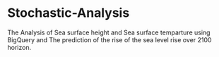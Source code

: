 # Stochastic-Analysis
The Analysis of Sea surface height and Sea surface temparture using BigQuery and The prediction of the rise of the sea level rise over 2100 horizon.
